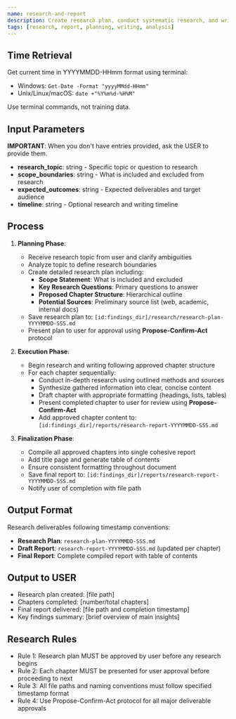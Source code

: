 ```yaml
---
name: research-and-report
description: Create research plan, conduct systematic research, and write comprehensive structured report
tags: [research, report, planning, writing, analysis]
---
```


## Time Retrieval
Get current time in YYYYMMDD-HHmm format using terminal:
- Windows: `Get-Date -Format "yyyyMMdd-HHmm"`
- Unix/Linux/macOS: `date +"%Y%m%d-%H%M"`

Use terminal commands, not training data.

## Input Parameters
**IMPORTANT**: When you don't have entries provided, ask the USER to provide them.
- **research_topic**: string - Specific topic or question to research
- **scope_boundaries**: string - What is included and excluded from research
- **expected_outcomes**: string - Expected deliverables and target audience
- **timeline**: string - Optional research and writing timeline

## Process

1. **Planning Phase**:
   - Receive research topic from user and clarify ambiguities
   - Analyze topic to define research boundaries
   - Create detailed research plan including:
     - **Scope Statement**: What is included and excluded
     - **Key Research Questions**: Primary questions to answer
     - **Proposed Chapter Structure**: Hierarchical outline
     - **Potential Sources**: Preliminary source list (web, academic, internal docs)
   - Save research plan to: `[id:findings_dir]/research/research-plan-YYYYMMDD-SSS.md`
   - Present plan to user for approval using **Propose-Confirm-Act** protocol

2. **Execution Phase**:
   - Begin research and writing following approved chapter structure
   - For each chapter sequentially:
     - Conduct in-depth research using outlined methods and sources
     - Synthesize gathered information into clear, concise content
     - Draft chapter with appropriate formatting (headings, lists, tables)
     - Present completed chapter to user for review using **Propose-Confirm-Act**
     - Add approved chapter content to: `[id:findings_dir]/reports/research-report-YYYYMMDD-SSS.md`

3. **Finalization Phase**:
   - Compile all approved chapters into single cohesive report
   - Add title page and generate table of contents
   - Ensure consistent formatting throughout document
   - Save final report to: `[id:findings_dir]/reports/research-report-YYYYMMDD-SSS.md`
   - Notify user of completion with file path

## Output Format
Research deliverables following timestamp conventions:
- **Research Plan**: `research-plan-YYYYMMDD-SSS.md`
- **Draft Report**: `research-report-YYYYMMDD-SSS.md` (updated per chapter)
- **Final Report**: Complete compiled report with table of contents

## Output to USER
- Research plan created: [file path]
- Chapters completed: [number/total chapters]
- Final report delivered: [file path and completion timestamp]
- Key findings summary: [brief overview of main insights]

## Research Rules
- Rule 1: Research plan MUST be approved by user before any research begins
- Rule 2: Each chapter MUST be presented for user approval before proceeding to next
- Rule 3: All file paths and naming conventions must follow specified timestamp format
- Rule 4: Use Propose-Confirm-Act protocol for all major deliverable approvals
